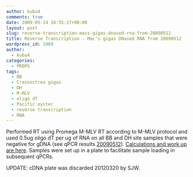 ```yaml
---
author: kubu4
comments: true
date: 2009-05-14 16:55:17+00:00
layout: post
slug: reverse-transcription-macs-gigas-dnased-rna-from-20090512
title: Reverse Transcription - Mac's gigas DNased RNA from 20090512
wordpress_id: 1069
author:
  - kubu4
categories:
  - PROPS
tags:
  - BB
  - Crassostrea gigas
  - DH
  - M-MLV
  - oligo dT
  - Pacific oyster
  - reverse transcription
  - RNA
---
```


Performed RT using Promega M-MLV RT according to M-MLV protocol and used 0.5ug oligo dT per ug of RNA on all BB and DH site samples that were negative for gDNA (see qPCR results [20090512](/Sam%27s+Working+Notebook+Jan-May+2009#sjw20090512)). [Calculations and work up are here](https://spreadsheets.google.com/ccc?key=0AmS_90rPaQMzdE1WT0dVbVFxQ0o1TkJXalF5MXFhcXc&hl=en). Samples were set up in a plate to facilitate sample loading in subsequent qPCRs.

UPDATE: cDNA plate was discarded 20120320 by SJW.
